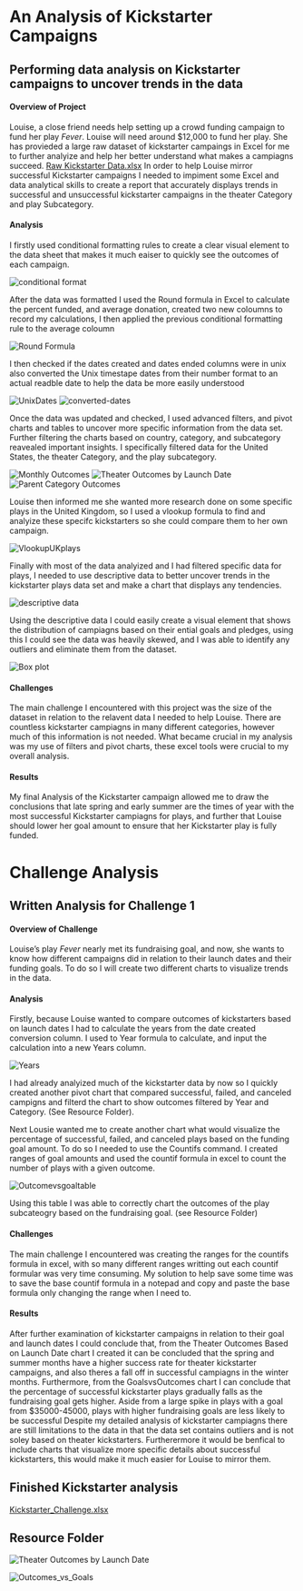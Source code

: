 # An Analysis of Kickstarter Campaigns

Performing data analysis on Kickstarter campaigns to uncover trends in the data
---
#### Overview of Project
  Louise, a close friend needs help setting up a crowd funding campaign to fund her play *Fever*. Louise will need around $12,000 to fund her play.
She has provieded a large raw dataset of kickstarter campaings in Excel for me to further analyize and help her better understand what makes a campiagns succeed.
[Raw Kickstarter Data.xlsx](https://github.com/mattstreet16/Kickstarter-analysis/files/8144217/Raw.Kickstarter.Data.xlsx)
In order to help Louise mirror successful Kickstarter campaigns I needed to impiment some Excel and data analytical skills to create a report that accurately displays trends in successful and unsuccessful kickstarter campaigns in the theater Category and play Subcategory. 

#### Analysis
   I firstly used conditional formatting rules to create a clear visual element to the data sheet that makes it much eaiser to quickly see the outcomes of each campaign.
   
  ![conditional format](https://user-images.githubusercontent.com/99688417/155902646-7b123fdb-4ef9-4f2e-b6f5-e0b16d9868c2.png)
  
After the data was formatted I used the Round formula in Excel to calculate the percent funded, and average donation, created two new coloumns to record my calculations, I then applied the previous conditional formatting rule to the average coloumn
  
  ![Round Formula](https://user-images.githubusercontent.com/99688417/155902863-abda69fb-74a4-455b-ac13-2838f674e938.png)

I then checked if the dates created and dates ended columns were in unix also converted the Unix timestape dates from their number format to an actual readble date to help the data be more easily understood 

![UnixDates](https://user-images.githubusercontent.com/99688417/155909363-c3244a76-9306-404b-9493-088308acd544.png)
![converted-dates](https://user-images.githubusercontent.com/99688417/155909428-80798fe0-d7b5-4fe2-ada7-77cd486ec33e.png)

  Once the data was updated and checked, I used advanced filters, and pivot charts and tables to uncover more specific information from the data set. Further filtering the charts based on country, category, and subcategory reavealed important insights. I specifically filtered data for the United States, the theater Category, and the play subcategory.

![Monthly Outcomes](https://user-images.githubusercontent.com/99688417/155903027-72bd9afb-828e-4328-afb5-fc7e14a8a1e1.png)
![Theater Outcomes by Launch Date](https://user-images.githubusercontent.com/99688417/155903040-74f5756d-8e87-47d4-ba0b-019416a60085.png)
![Parent Category Outcomes](https://user-images.githubusercontent.com/99688417/155903051-a7ed0ea3-701a-4112-8530-0d1e929a9d23.png)

Louise then informed me she wanted more research done on some specific plays in the United Kingdom, so I used a vlookup formula to find and analyize these specifc kickstarters so she could compare them to her own campaign.

![VlookupUKplays](https://user-images.githubusercontent.com/99688417/155903163-9d6a60ab-e5ae-4378-a95d-51a89b2f2a99.png)

Finally with most of the data analyized and I had filtered specific data for plays, I needed to use descriptive data to better uncover trends in the kickstarter plays data set and make a chart that displays any tendencies.

![descriptive data](https://user-images.githubusercontent.com/99688417/155903304-097c9ea5-e23c-4f87-826d-117def94cbc2.png)

Using the descriptive data I could easily create a visual element that shows the distribution of campiagns based on their ential goals and pledges, using this I could see the data was heavily skewed, and I was able to identify any outliers and eliminate them from the dataset.

![Box plot](https://user-images.githubusercontent.com/99688417/155910162-efb8d105-6d82-43d9-93fa-be01ff8861c0.png)

####  Challenges
The main challenge I encountered with this project was the size of the dataset in relation to the relavent data I needed to help Louise. There are countless kickstarter campiagns in many different categories, however much of this information is not needed. What became crucial in my analysis was my use of filters and pivot charts, these excel tools were crucial to my overall analysis.

#### Results
My final Analysis of the Kickstarter campaign allowed me to draw the conclusions that late spring and early summer are the times of year with the most successful Kickstarter campiagns for plays, and further that Louise should lower her goal amount to ensure that her Kickstarter play is fully funded.  
 
# Challenge Analysis

Written Analysis for Challenge 1
---

####  Overview of Challenge
Louise’s play *Fever* nearly met its fundraising goal, and now, she wants to know how different campaigns did in relation to their launch dates and their funding goals. To do so I will create two different charts to visualize trends in the data. 

#### Analysis
Firstly, because Louise wanted to compare outcomes of kickstarters based on launch dates I had to calculate the years from the date created conversion column. I used to Year formula to calculate, and input the calculation into a new Years column.

![Years](https://user-images.githubusercontent.com/99688417/155912882-65a28975-edc9-4376-aec4-2c32a739c101.png)

I had already analyized much of the kickstarter data by now so I quickly created another pivot chart that compared successful, failed, and canceled campigns and filterd the chart to show outcomes filtered by Year and Category. (See Resource Folder). 

Next Lousie wanted me to create another chart what would visualize the percentage of successful, failed, and canceled plays based on the funding goal amount. To do so I needed to use the Countifs command. I created ranges of goal amounts and used the countif formula in excel to count the number of plays with a given outcome. 

![Outcomevsgoaltable](https://user-images.githubusercontent.com/99688417/155913365-2953a213-0b63-4569-a949-496930df94a7.png)

Using this table I was able to correctly chart the outcomes of the play subcateogry based on the fundraising goal. (see Resource Folder) 

#### Challenges
The main challenge I encountered was creating the ranges for the countifs formula in excel, with so many different ranges writting out each countif formular was very time consuming. My solution to help save some time was to save the base countif formula in a notepad and copy and paste the base formula only changing the range when I need to.

#### Results 
After further examination of kickstarter campaigns in relation to their goal and launch dates I could conclude that, from the Theater Outcomes Based on Launch Date chart I created it can be concluded that the spring and summer months have a higher success rate for theater kickstarter campaigns, and also theres a fall off in successful campiagns in the winter months. Furthermore, from the GoalsvsOutcomes chart I can conclude that the percentage of successful kickstarter plays gradually falls as the fundraising goal gets higher. Aside from a large spike in plays with a goal from $35000-45000, plays with higher fundraising goals are less likely to be successful 
Despite my detailed analysis of kickstarter campiagns there are still limitations to the data in that the data set contains outliers and is not soley based on theater kickstarters. Furtherermore it would be benfical to include charts that visualize more specific details about successful kickstarters, this would make it much easier for Louise to mirror them. 

Finished Kickstarter analysis
---
[Kickstarter_Challenge.xlsx](https://github.com/mattstreet16/Kickstarter-analysis/files/8150196/Kickstarter_Challenge.xlsx)

Resource Folder
----

![Theater Outcomes by Launch Date](https://user-images.githubusercontent.com/99688417/155915448-66aece36-b00d-4e6c-8a9d-7787c098dff0.png)

![Outcomes_vs_Goals](https://user-images.githubusercontent.com/99688417/155915478-41c4ffd7-3ca1-495d-9d28-6cb855b048a8.png)



